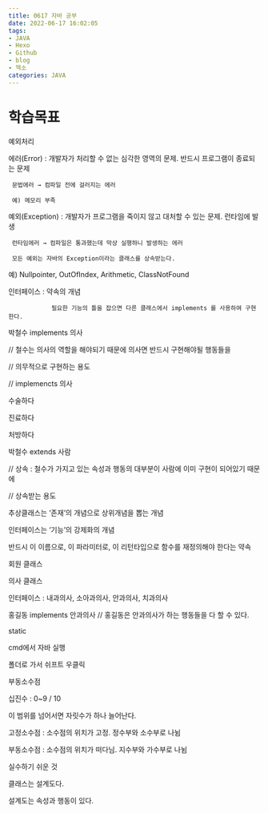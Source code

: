 ```yaml
---
title: 0617 자바 공부
date: 2022-06-17 16:02:05
tags:
- JAVA
- Hexo
- Github
- blog
- 헥소
categories: JAVA
---
```





# 학습목표

예외처리

에러(Error) : 개발자가 처리할 수 없는 심각한 영역의 문제. 반드시 프로그램이 종료되는 문제

     문법에러 → 컴파일 전에 걸러지는 에러

     예) 메모리 부족

예외(Exception) : 개발자가 프로그램을 죽이지 않고 대처할 수 있는 문제. 런타임에 발생      

     런타임에러 → 컴파일은 통과했는데 막상 실행하니 발생하는 에러

     모든 예외는 자바의 Exception이라는 클래스를 상속받는다.

예) Nullpointer, OutOfIndex, Arithmetic, ClassNotFound

인터페이스 : 약속의 개념

                필요한 기능의 틀을 잡으면 다른 클래스에서 implements 를 사용하여 구현한다.

박철수 implements 의사

// 철수는 의사의 역할을 해야되기 때문에 의사면 반드시 구현해야될 행동들을

// 의무적으로 구현하는 용도

// implemencts 의사

수술하다

진료하다

처방하다

박철수 extends 사람

// 상속 : 철수가 가지고 있는 속성과 행동의 대부분이 사람에 이미 구현이 되어있기 때문에

// 상속받는 용도

추상클래스는 ‘존재’의 개념으로 상위개념을 뽑는 개념

인터페이스는 ‘기능’의 강제화의 개념

반드시 이 이름으로, 이 파라미터로, 이 리턴타입으로 함수를 재정의해야 한다는 약속

회원 클래스

의사 클래스

인터페이스 : 내과의사, 소아과의사, 안과의사, 치과의사

홍길동 implements 안과의사 // 홍길동은 안과의사가 하는 행동들을 다 할 수 있다.

static

cmd에서 자바 실행

폴더로 가서 쉬프트 우클릭

부동소수점

십진수 : 0~9 / 10

이 범위를 넘어서면 자릿수가 하나 늘어난다.

고정소수점 : 소수점의 위치가 고정. 정수부와 소수부로 나뉨

부동소수점 : 소수점의 위치가 떠다님. 지수부와 가수부로 나뉨 

실수하기 쉬운 것

클래스는 설계도다.

설계도는 속성과 행동이 있다.